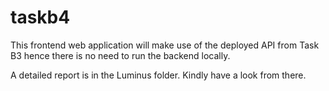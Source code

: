 # taskb4
This frontend web application will make use of the deployed API from Task B3 hence there is no need to
run the backend locally.

A detailed report is in the Luminus folder. Kindly have a look from there.


